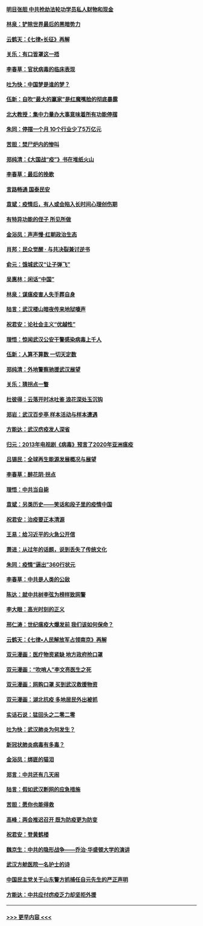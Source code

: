 #### [明目张胆 中共抢劫法轮功学员私人财物和现金](../pages/nsc993/n11910262.md?t=03030731) 
#### [林泉：铲除世界最后的黑暗势力](../pages/nsc993/n11909320.md?t=03030731) 
#### [云鹤天：《七律▪长征》再解](../pages/nsc993/n11909327.md?t=03030731) 
#### [关乐：有口皆罩这一捂](../pages/nsc993/n11908393.md?t=03030731) 
#### [李春草：官状病毒的临床表现](../pages/nsc993/n11908339.md?t=03030731) 
#### [吐为快：中国梦是谁的梦？](../pages/nsc993/n11906564.md?t=03030731) 
#### [伍新：自吹“最大的赢家”是红魔嘴脸的彻底暴露](../pages/nsc993/n11906407.md?t=03030731) 
#### [北大教授：集中力量办大事意味着所有功能停摆](../pages/nsc993/n11904800.md?t=03030731) 
#### [朱同：停摆一个月 10个行业少了5万亿元](../pages/nsc993/n11904498.md?t=03030731) 
#### [苦胆：焚尸炉内的惨叫](../pages/nsc993/n11904479.md?t=03030731) 
#### [郑纯清：《大国战“疫”》书在堆纸火山](../pages/nsc993/n11904450.md?t=03030731) 
#### [李春草：最后的挽歌](../pages/nsc993/n11904441.md?t=03030731) 
#### [言路畅通 国泰民安](../pages/nsc993/n11904222.md?t=03030731) 
#### [袁斌：疫情后，有人或会陷入长时间心理创伤期](../pages/nsc993/n11901514.md?t=03030731) 
#### [有特异功能的侄子 所见所做](../pages/nsc993/n11901154.md?t=03030731) 
#### [金浴凤：声声慢‧红朝政治生态](../pages/nsc993/n11899553.md?t=03030731) 
#### [肖邦：民众觉醒 · 与共决裂兼讨逆书](../pages/nsc993/n11898435.md?t=03030731) 
#### [俞元：饿城武汉“让子弹飞”](../pages/nsc993/n11898344.md?t=03030731) 
#### [吴惠林：闲话“中国”](../pages/nsc993/n11898182.md?t=03030731) 
#### [林泉：谋瘟疫害人失手葬自身](../pages/nsc993/n11897892.md?t=03030731) 
#### [陆言：武汉楼山暗夜传来地狱嚎声](../pages/nsc993/n11897033.md?t=03030731) 
#### [祝君安：论社会主义“优越性”](../pages/nsc993/n11897005.md?t=03030731) 
#### [理悟：惊闻武汉公安干警感染病毒上千人](../pages/nsc993/n11896947.md?t=03030731) 
#### [伍新：人算不算数 一切天定数](../pages/nsc993/n11893372.md?t=03030731) 
#### [郑纯清：外地警察驰援武汉展望](../pages/nsc993/n11893115.md?t=03030731) 
#### [关乐：猜拐点一瞥](../pages/nsc993/n11893020.md?t=03030731) 
#### [杜彼得：云落开时冰吐鉴 浪花深处玉沉钩](../pages/nsc993/n11892107.md?t=03030731) 
#### [郑岩：武汉百步亭 样本活动与样本遭遇](../pages/nsc993/n11892310.md?t=03030731) 
#### [方能达：武汉疠疫发人深省](../pages/nsc993/n11891376.md?t=03030731) 
#### [归元：2013年电视剧《病毒》预言了2020年亚洲瘟疫](../pages/nsc993/n11891126.md?t=03030731) 
#### [吕锡民：全球再生能源发展概况与展望](../pages/nsc993/n11890613.md?t=03030731) 
#### [李春草：醉花阴·拐点](../pages/nsc993/n11890567.md?t=03030731) 
#### [理悟：中共当自毙](../pages/nsc993/n11890559.md?t=03030731) 
#### [袁斌：另类历史——笑话和段子里的疫情中国](../pages/nsc993/n11889243.md?t=03030731) 
#### [祝君安：治疫要正本清源](../pages/nsc993/n11889085.md?t=03030731) 
#### [王易：给习近平的火急公开信](../pages/nsc993/n11888225.md?t=03030731) 
#### [萧进：从过年的话题，说到丢失了传统文化](../pages/nsc993/n11887732.md?t=03030731) 
#### [朱同：疫情“逼出”360行状元](../pages/nsc993/n11887678.md?t=03030731) 
#### [李春草：中共是人类的公敌](../pages/nsc993/n11887656.md?t=03030731) 
#### [陈达：就中共树李弦为榜样致网警](../pages/nsc993/n11887625.md?t=03030731) 
#### [李大眼：高光时刻的正义](../pages/nsc993/n11887585.md?t=03030731) 
#### [邢仁涛：世纪瘟疫大爆发前 我们该如何保命？](../pages/nsc993/n11887535.md?t=03030731) 
#### [云鹤天：《七律▪人民解放军占领南京》再解](../pages/nsc993/n11887524.md?t=03030731) 
#### [双元漫画：医疗物资紧缺 地方政府抢口罩](../pages/nsc993/n11884744.md?t=03030731) 
#### [双元漫画：“吹哨人”李文亮医生之死](../pages/nsc993/n11884705.md?t=03030731) 
#### [双元漫画：网购口罩 买到武汉救援物资](../pages/nsc993/n11884670.md?t=03030731) 
#### [双元漫画：湖北抗疫 多地居民外出被抓](../pages/nsc993/n11884643.md?t=03030731) 
#### [实话石说：猛回头之二零二零](../pages/nsc993/n11883968.md?t=03030731) 
#### [吐为快：武汉肺炎为何发生？](../pages/nsc993/n11882180.md?t=03030731) 
#### [新冠状肺炎病毒有多毒？](../pages/nsc993/n11881790.md?t=03030731) 
#### [金浴凤：绑匪的猫泪](../pages/nsc993/n11880664.md?t=03030731) 
#### [郑言：中共还有几天闹](../pages/nsc993/n11880645.md?t=03030731) 
#### [陆言：假如武汉断网的应急措施](../pages/nsc993/n11880619.md?t=03030731) 
#### [苦胆：愿你也能得救](../pages/nsc993/n11880601.md?t=03030731) 
#### [高峰：两会推迟召开  既为防疫更为防变](../pages/nsc993/n11879977.md?t=03030731) 
#### [祝君安：登黄鹤楼](../pages/nsc993/n11880583.md?t=03030731) 
#### [魏京生：中共的隐形战争——乔治‧华盛顿大学的演讲](../pages/nsc993/n11879765.md?t=03030731) 
#### [武汉方舱医院一名护士的诗](../pages/nsc993/n11878480.md?t=03030731) 
#### [中国民主党关于山东警方抓捕任自元先生的严正声明](../pages/nsc993/n11877506.md?t=03030731) 
#### [方能达：中共应付疠疫乏力却坚拒外援](../pages/nsc993/n11877497.md?t=03030731) 

----
#### [ >>> 更早内容 <<< ](../indexes/nsc993-earlier.md)
